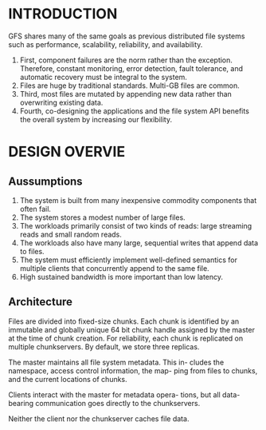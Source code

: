 # INTRODUCTION
GFS shares many of the same goals as previous distributed file systems such as performance, scalability, reliability, and availability.
1. First, component failures are the norm rather than the exception. Therefore, constant monitoring, error detection, fault tolerance, and automatic recovery must be integral to the system.
2. Files are huge by traditional standards. Multi-GB files are common.
3. Third, most files are mutated by appending new data rather than overwriting existing data.
4. Fourth, co-designing the applications and the file system API benefits the overall system by increasing our flexibility.

# DESIGN OVERVIE
## Aussumptions
1. The system is built from many inexpensive commodity components that often fail.
2. The system stores a modest number of large files.
3. The workloads primarily consist of two kinds of reads: large streaming reads and small random reads.
4. The workloads also have many large, sequential writes that append data to files.
5. The system must efficiently implement well-defined semantics for multiple clients that concurrently append to the same file.
6. High sustained bandwidth is more important than low latency.

## Architecture
Files are divided into fixed-size chunks. Each chunk is identified by an immutable and globally unique 64 bit chunk handle assigned by the master at the time of chunk creation. For reliability, each chunk is replicated on multiple chunkservers. By default, we store three replicas.

The master maintains all file system metadata. This in- cludes the namespace, access control information, the map- ping from files to chunks, and the current locations of chunks.

Clients interact with the master for metadata opera- tions, but all data-bearing communication goes directly to the chunkservers.

Neither the client nor the chunkserver caches file data.



